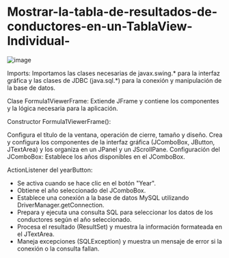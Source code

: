 # Mostrar-la-tabla-de-resultados-de-conductores-en-un-TablaView-Individual-

![image](https://github.com/user-attachments/assets/38fc07a6-d4ac-4cc7-b429-10dc65a6cc0d)






Imports: Importamos las clases necesarias de javax.swing.* para la interfaz gráfica y las clases de JDBC (java.sql.*) para la conexión y manipulación de la base de datos.

Clase Formula1ViewerFrame: Extiende JFrame y contiene los componentes y la lógica necesaria para la aplicación.

Constructor Formula1ViewerFrame():

Configura el título de la ventana, operación de cierre, tamaño y diseño.
Crea y configura los componentes de la interfaz gráfica (JComboBox, JButton, JTextArea) y los organiza en un JPanel y un JScrollPane.
Configuración del JComboBox: Establece los años disponibles en el JComboBox.

ActionListener del yearButton:

 - Se activa cuando se hace clic en el botón "Year".
 - Obtiene el año seleccionado del JComboBox.
 - Establece una conexión a la base de datos MySQL utilizando DriverManager.getConnection.
 - Prepara y ejecuta una consulta SQL para seleccionar los datos de los conductores según el año seleccionado.
 - Procesa el resultado (ResultSet) y muestra la información formateada en el JTextArea.
 - Maneja excepciones (SQLException) y muestra un mensaje de error si la conexión o la consulta fallan.
